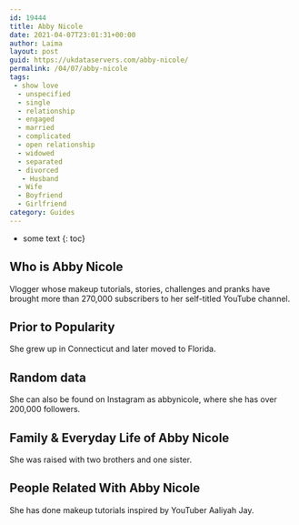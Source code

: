 ```yaml
---
id: 19444
title: Abby Nicole
date: 2021-04-07T23:01:31+00:00
author: Laima
layout: post
guid: https://ukdataservers.com/abby-nicole/
permalink: /04/07/abby-nicole
tags:
 - show love
  - unspecified
  - single
  - relationship
  - engaged
  - married
  - complicated
  - open relationship
  - widowed
  - separated
  - divorced
   - Husband
  - Wife
  - Boyfriend
  - Girlfriend
category: Guides
---
```


* some text
{: toc}


## Who is Abby Nicole
                  
                  
                  
Vlogger whose makeup tutorials, stories, challenges and pranks have brought more than 270,000 subscribers to her self-titled YouTube channel. 
                  
              
            
              
            
                
                
                
## Prior to Popularity
                  
                  
                  
She grew up in Connecticut and later moved to Florida. 
                  
              
            
              
            
                
                
                
## Random data
                  
                  
                  
She can also be found on Instagram as abbynicole, where she has over 200,000 followers.
                  
              
            
              
            
                
                
                
## Family & Everyday Life of Abby Nicole
                  
                  
                  
She was raised with two brothers and one sister.
                  
              
            
              
            
                
                
                
## People Related With Abby Nicole
                  
                  
                  
She has done makeup tutorials inspired by YouTuber Aaliyah Jay.
                  
              
            
              
            
                
              
            
              
              
            
            
              
            
          
          
          